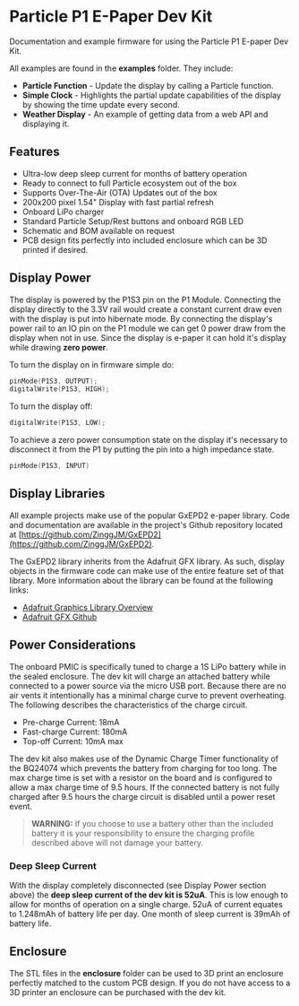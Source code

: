 # Particle P1 E-Paper Dev Kit
Documentation and example firmware for using the Particle P1 E-paper Dev Kit.

All examples are found in the **examples** folder. They include:
  - **Particle Function** - Update the display by calling a Particle function.
  - **Simple Clock** - Highlights the partial update capabilities of the display by showing the time update every second.
  - **Weather Display** - An example of getting data from a web API and displaying it.

## Features
  - Ultra-low deep sleep current for months of battery operation
  - Ready to connect to full Particle ecosystem out of the box
  - Supports Over-The-Air (OTA) Updates out of the box
  - 200x200 pixel 1.54" Display with fast partial refresh
  - Onboard LiPo charger 
  - Standard Particle Setup/Rest buttons and onboard RGB LED
  - Schematic and BOM available on request 
  - PCB design fits perfectly into included enclosure which can be 3D printed if desired.

## Display Power
The display is powered by the P1S3 pin on the P1 Module. Connecting the display directly to the 3.3V rail would create a constant current draw even with the display is put into hibernate mode. By connecting the display's power rail to an IO pin on the P1 module we can get 0 power draw from the display when not in use. Since the display is e-paper it can hold it's display while drawing **zero power**.

To turn the display on in firmware simple do:

```c
pinMode(P1S3, OUTPUT);
digitalWrite(P1S3, HIGH);
```

To turn the display off:

```c
digitalWrite(P1S3, LOW);
```

To achieve a zero power consumption state on the display it's necessary to disconnect it from the P1 by putting the pin into a high impedance state.

```c
pinMode(P1S3, INPUT)
```

## Display Libraries
All example projects make use of the popular GxEPD2 e-paper library. Code and documentation are available in the project's Github repository located at [https://github.com/ZinggJM/GxEPD2](https://github.com/ZinggJM/GxEPD2).

The GxEPD2 library inherits from the Adafruit GFX library. As such, display objects in the firmware code can make use of the entire feature set of that library. More information about the library can be found at the following links:

  - [Adafruit Graphics Library Overview](https://learn.adafruit.com/adafruit-gfx-graphics-library?view=all)
  - [Adafruit GFX Github](https://github.com/adafruit/Adafruit-GFX-Library)

## Power Considerations
The onboard PMIC is specifically tuned to charge a 1S LiPo battery while in the sealed enclosure. The dev kit will charge an attached battery while connected to a power source via the micro USB port. Because there are no air vents it intentionally has a minimal charge curve to prevent overheating. The following describes the characteristics of the charge circuit.

  - Pre-charge Current: 18mA
  - Fast-charge Current: 180mA
  - Top-off Current: 10mA max

The dev kit also makes use of the Dynamic Charge Timer functionality of the BQ24074 which prevents the battery from charging for too long. The max charge time is set with a resistor on the board and is configured to allow a max charge time of 9.5 hours. If the connected battery is not fully charged after 9.5 hours the charge circuit is disabled until a power reset event.

> **WARNING:** If you choose to use a battery other than the included battery it is your responsibility to ensure the charging profile described above will not damage your battery.

### Deep Sleep Current
With the display completely disconnected (see Display Power section above) the **deep sleep current of the dev kit is 52uA**. This is low enough to allow for months of operation on a single charge. 52uA of current equates to 1.248mAh of battery life per day. One month of sleep current is 39mAh of battery life.

## Enclosure
The STL files in the **enclosure** folder can be used to 3D print an enclosure perfectly matched to the custom PCB design. If you do not have access to a 3D printer an enclosure can be purchased with the dev kit.